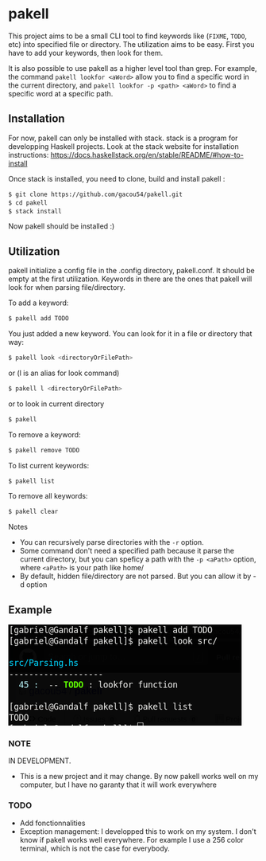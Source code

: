 # pakell

This project aims to be a small CLI tool to find keywords like
(`FIXME`, `TODO`, etc) into specified file or directory. The utilization aims
to be easy. First you have to add your keywords, then look for them.


It is also possible to use pakell as a higher level tool than grep. For example,
the command `pakell lookfor <aWord>` allow you to find a specific word in
the current directory, and `pakell lookfor -p <path> <aWord>` to find a
specific word at a specific path.


## Installation


For now, pakell can only be installed with stack. stack is a program for
developping Haskell projects. Look at the stack website for installation
instructions: https://docs.haskellstack.org/en/stable/README/#how-to-install


Once stack is installed, you need to clone, build and install pakell :

```bash
$ git clone https://github.com/gacou54/pakell.git
$ cd pakell
$ stack install
```

Now pakell should be installed :)

## Utilization

pakell initialize a config file in the .config directory, pakell.conf.
It should be empty at the first utilization. Keywords in there are the ones that
pakell will look for when parsing file/directory.

To add a keyword:

```bash
$ pakell add TODO
```

You just added a new keyword. You can look for it in a file or directory
that way:


```bash
$ pakell look <directoryOrFilePath>
```
or (l is an alias for look command)

```bash
$ pakell l <directoryOrFilePath>
```

or to look in current directory

```bash
$ pakell
```

To remove a keyword:

```bash
$ pakell remove TODO
```

To list current keywords:

```bash
$ pakell list
```

To remove all keywords:

```bash
$ pakell clear
```

Notes
* You can recursively parse directories with the `-r` option.
* Some command don't need a specified path because it parse the current
 directory, but you can speficy a path with the `-p <aPath>` option, where
 `<aPath>` is your path like home/
* By default, hidden file/directory are not parsed. But you can allow it by -d option



## Example

![basic example](/imgsExample/basicExample.png)

### NOTE
IN DEVELOPMENT.
* This is a new project and it may change. By now pakell works well on
 my computer, but I have no garanty that it will work everywhere


### TODO

* Add fonctionnalities
* Exception management: I developped this to work on my system.
        I don't know if pakell works well everywhere.
        For example I use a 256 color terminal, which is not the case for
        everybody.

